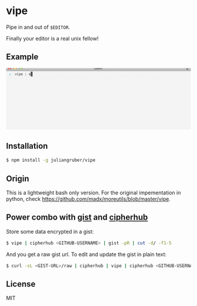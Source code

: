 
# vipe

  Pipe in and out of `$EDITOR`.

  Finally your editor is a real unix fellow!

## Example

![demo](vipe-demo.gif)

## Installation

```bash
$ npm install -g juliangruber/vipe
```

## Origin

This is a lightweight bash only version. For the original impementation in
python, check https://github.com/madx/moreutils/blob/master/vipe.

## Power combo with [gist](https://github.com/defunkt/gist) and [cipherhub](https://github.com/substack/cipherhub)

  Store some data encrypted in a gist:

```bash
$ vipe | cipherhub <GITHUB-USERNAME> | gist -pR | cut -d/ -f1-5
```

  And you get a raw gist url. To edit and update the gist in plain text:

```bash
$ curl -sL <GIST-URL>/raw | cipherhub | vipe | cipherhub <GITHUB-USERNAME> | gist -u <GIST-URL>
```

## License

  MIT

